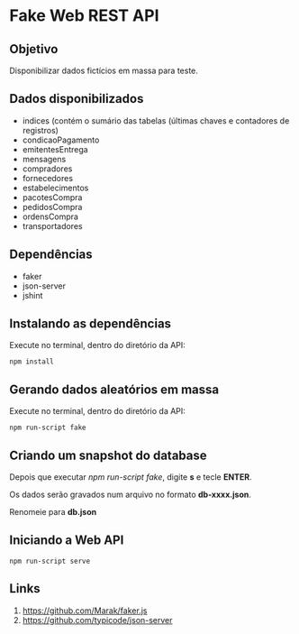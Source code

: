 # Fake Web REST API

## Objetivo

Disponibilizar dados fictícios em massa para teste.

## Dados disponibilizados

- indices (contém o sumário das tabelas (últimas chaves e contadores de registros)
- condicaoPagamento
- emitentesEntrega
- mensagens
- compradores
- fornecedores
- estabelecimentos
- pacotesCompra
- pedidosCompra
- ordensCompra
- transportadores

## Dependências

- faker
- json-server
- jshint

## Instalando as dependências

Execute no terminal, dentro do diretório da API:

`npm install`

## Gerando dados aleatórios em massa

Execute no terminal, dentro do diretório da API:

`npm run-script fake`

## Criando um snapshot do database

Depois que executar *npm run-script fake*, digite **s** e tecle **ENTER**.

Os dados serão gravados num arquivo no formato **db-xxxx.json**.

Renomeie para **db.json**

## Iniciando a Web API

`npm run-script serve`

## Links

1. https://github.com/Marak/faker.js
2. https://github.com/typicode/json-server
